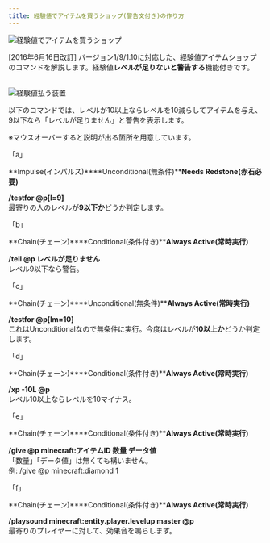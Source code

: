 ```yaml
---
title: 経験値でアイテムを買うショップ(警告文付き)の作り方
---
```


![経験値でアイテムを買うショップ](https://res.cloudinary.com/napoan-com/image/upload/w_650,c_limit,f_auto,q_auto/v1578380790/db6e48253bfaf7e2fa951d0d3755e671_an83tj.png)

\[2016年6月16日改訂\] バージョン1/9/1.10に対応した、経験値アイテムショップのコマンドを解説します。経験値**レベルが足りないと警告する**機能付きです。

   
![経験値払う装置](https://res.cloudinary.com/napoan-com/image/upload/w_650,c_limit,f_auto,q_auto/v1578383437/2de0bb2bee699b765ee3484947eed715-1_h0qzt7.png)

以下のコマンドでは、レベルが10以上ならレベルを10減らしてアイテムを与え、9以下なら「レベルが足りません」と警告を表示します。

※マウスオーバーすると説明が出る箇所を用意しています。

「a」

**Impulse(インパルス)****Unconditional(無条件)****Needs Redstone(赤石必要)**

**/testfor @p\[l=9\]**  
最寄りの人のレベルが**9以下か**どうか判定します。

「b」

**Chain(チェーン)****Conditional(条件付き)****Always Active(常時実行)**

**/tell @p レベルが足りません**  
レベル9以下なら警告。

「c」

**Chain(チェーン)****Unconditional(無条件)****Always Active(常時実行)**

**/testfor @p\[lm=10\]**  
これはUnconditionalなので無条件に実行。今度はレベルが**10以上か**どうか判定します。

「d」

**Chain(チェーン)****Conditional(条件付き)****Always Active(常時実行)**

**/xp -10L @p**  
レベル10以上ならレベルを10マイナス。

「e」

**Chain(チェーン)****Conditional(条件付き)****Always Active(常時実行)**

**/give @p minecraft:アイテムID 数量 データ値**  
「数量」「データ値」は無くても構いません。  
例: /give @p minecraft:diamond 1

「f」

**Chain(チェーン)****Conditional(条件付き)****Always Active(常時実行)**

**/playsound minecraft:entity.player.levelup master @p**  
最寄りのプレイヤーに対して、効果音を鳴らします。
